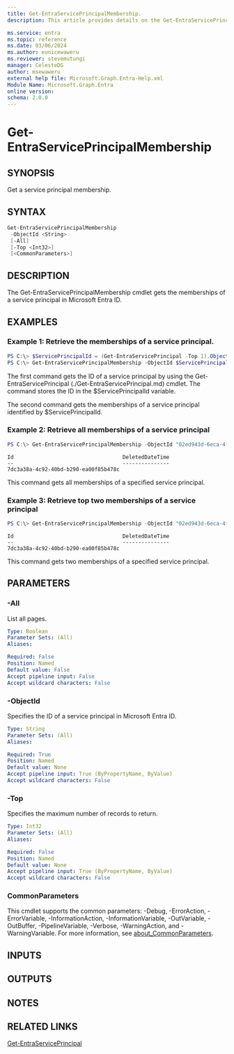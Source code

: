 ```yaml
---
title: Get-EntraServicePrincipalMembership.
description: This article provides details on the Get-EntraServicePrincipalMembership command.

ms.service: entra
ms.topic: reference
ms.date: 03/06/2024
ms.author: eunicewaweru
ms.reviewer: stevemutungi
manager: CelesteDG
author: msewaweru
external help file: Microsoft.Graph.Entra-Help.xml
Module Name: Microsoft.Graph.Entra
online version:
schema: 2.0.0
---
```


# Get-EntraServicePrincipalMembership

## SYNOPSIS
Get a service principal membership.

## SYNTAX

```powershell
Get-EntraServicePrincipalMembership 
 -ObjectId <String>
 [-All] 
 [-Top <Int32>]
 [<CommonParameters>]
```

## DESCRIPTION
The Get-EntraServicePrincipalMembership cmdlet gets the memberships of a service principal in Microsoft Entra ID.

## EXAMPLES

### Example 1: Retrieve the memberships of a service principal.

```powershell
PS C:\> $ServicePrincipalId = (Get-EntraServicePrincipal -Top 1).ObjectId
PS C:\> Get-EntraServicePrincipalMembership -ObjectId $ServicePrincipalId
```

The first command gets the ID of a service principal by using the Get-EntraServicePrincipal (./Get-EntraServicePrincipal.md) cmdlet. 
The command stores the ID in the $ServicePrincipalId variable.

The second command gets the memberships of a service principal identified by $ServicePrincipalId.

### Example 2: Retrieve all memberships of a service principal

```powershell
PS C:\> Get-EntraServicePrincipalMembership -ObjectId "02ed943d-6eca-4f99-83d6-e6fbf9dc63ae" -All 
```
```output
Id                                   DeletedDateTime
--                                   ---------------
7dc3a38a-4c92-40bd-b290-ea00f85b478c

```
This command gets all memberships of a specified service principal.

### Example 3: Retrieve top two memberships of a service principal
```powershell
PS C:\> Get-EntraServicePrincipalMembership -ObjectId "02ed943d-6eca-4f99-83d6-e6fbf9dc63ae" -Top 2
```
```output
Id                                   DeletedDateTime
--                                   ---------------
7dc3a38a-4c92-40bd-b290-ea00f85b478c

```

This command gets two memberships of a specified service principal.

## PARAMETERS

### -All
List all pages.

```yaml
Type: Boolean
Parameter Sets: (All)
Aliases:

Required: False
Position: Named
Default value: False
Accept pipeline input: False
Accept wildcard characters: False
```

### -ObjectId
Specifies the ID of a service principal in Microsoft Entra ID.

```yaml
Type: String
Parameter Sets: (All)
Aliases:

Required: True
Position: Named
Default value: None
Accept pipeline input: True (ByPropertyName, ByValue)
Accept wildcard characters: False
```

### -Top
Specifies the maximum number of records to return.

```yaml
Type: Int32
Parameter Sets: (All)
Aliases:

Required: False
Position: Named
Default value: None
Accept pipeline input: True (ByPropertyName, ByValue)
Accept wildcard characters: False
```

### CommonParameters
This cmdlet supports the common parameters: -Debug, -ErrorAction, -ErrorVariable, -InformationAction, -InformationVariable, -OutVariable, -OutBuffer, -PipelineVariable, -Verbose, -WarningAction, and -WarningVariable. For more information, see [about_CommonParameters](https://go.microsoft.com/fwlink/?LinkID=113216).

## INPUTS

## OUTPUTS

## NOTES

## RELATED LINKS

[Get-EntraServicePrincipal](Get-EntraServicePrincipal.md)